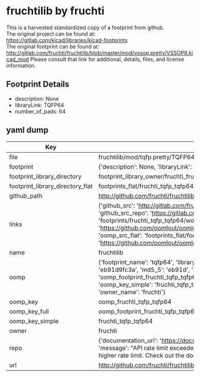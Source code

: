 # fruchtilib by fruchti  
This is a harvested standardized copy of a footprint from github.  
The original project can be found at:  
https://gitlab.com/kicad/libraries/kicad-footprints  
The original footprint can be found at:
http://gitlab.com/fruchti/fruchtilib/blob/master/mod/vssop.pretty/VSSOP8.kicad_mod
Please consult that link for additional, details, files, and license information.  
## Footprint Details
* description: None  
* libraryLink: TQFP64  
* number_of_pads: 64  
## yaml dump  
| Key | Value |  
| --- | --- |  
| file | fruchtilib/mod/tqfp.pretty/TQFP64.kicad_mod |  
| footprint | {'description': None, 'libraryLink': 'TQFP64', 'number_of_pads': 64} |  
| footprint_library_directory | footprint_library_owner/fruchti_fruchtilib |  
| footprint_library_directory_flat | footprints_flat/fruchti_tqfp_tqfp64/working |  
| github_path | http://github.com/fruchti/fruchtilib/blob/master/mod/tqfp.pretty/TQFP64.kicad_mod |  
| links | {'github_src': 'http://gitlab.com/fruchti/fruchtilib/blob/master/mod/vssop.pretty/VSSOP8.kicad_mod', 'github_src_repo': 'https://gitlab.com/kicad/libraries/kicad-footprints', 'oomp_bot': 'footprints/fruchti_tqfp_tqfp64/working', 'oomp_bot_github': 'https://github.com/oomlout/oomlout_oomp_footprint_bot/tree/main/footprints/fruchti_tqfp_tqfp64/working', 'oomp_src_flat': 'footprints_flat/footprints_flat/fruchti_tqfp_tqfp64/working', 'oomp_src_flat_github': 'https://github.com/oomlout/oomlout_oomp_footprint_src/tree/main/footprints_flat/fruchti_tqfp_tqfp64/working'} |  
| name | fruchtilib |  
| oomp | {'footprint_name': 'tqfp64', 'library_name': 'tqfp', 'md5': 'eb91d9fc3a9af313b8f454b7788a651a', 'md5_10': 'eb91d9fc3a', 'md5_5': 'eb91d', 'md5_6': 'eb91d9', 'oomp_key': 'oomp_fruchti_tqfp_tqfp64', 'oomp_key_extra': 'oomp_footprint_fruchti_tqfp_tqfp64', 'oomp_key_full': 'oomp_footprint_fruchti_tqfp_tqfp64_eb91d9', 'oomp_key_simple': 'fruchti_tqfp_tqfp64', 'original_filename': 'fruchtilib/mod/tqfp.pretty/TQFP64.kicad_mod', 'owner_name': 'fruchti'} |  
| oomp_key | oomp_fruchti_tqfp_tqfp64 |  
| oomp_key_full | oomp_footprint_fruchti_tqfp_tqfp64 |  
| oomp_key_simple | fruchti_tqfp_tqfp64 |  
| owner | fruchti |  
| repo | {'documentation_url': 'https://docs.github.com/rest/overview/resources-in-the-rest-api#rate-limiting', 'message': "API rate limit exceeded for 84.66.173.59. (But here's the good news: Authenticated requests get a higher rate limit. Check out the documentation for more details.)"} |  
| url | http://github.com/fruchti/fruchtilib |  

